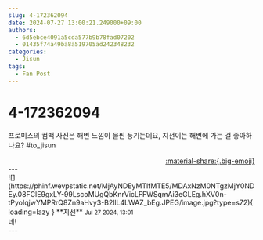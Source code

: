 ```yaml
---
slug: 4-172362094
date: 2024-07-27 13:00:21.249000+09:00
authors:
  - 6d5ebce4091a5cda577b9b78fad07202
  - 01435f74a49ba8a519705ad242348232
categories:
  - Jisun
tags:
  - Fan Post
---
```


# 4-172362094

<div class="post-container" markdown="1">
<div class="content-container md-sidebar__scrollwrap" markdown="1">

프로미스의 컴백 사진은 해변 느낌이 물씬 풍기는데요, 지선이는 해변에 가는 걸 좋아하나요? \#to_jisun

</div>
</div>

<div style="text-align: right;" markdown="1">
<a href="https://weverse.io/fromis9/fanpost/4-172362094" style="text-align: right;">:material-share:{.big-emoji}</a>
</div>
---

<div class="comments-container md-sidebar__scrollwrap" markdown="1">
<div class="comment" markdown="1">
<div class='id-container' markdown="1">
![](https://phinf.wevpstatic.net/MjAyNDEyMTlfMTE5/MDAxNzM0NTgzMjY0NDEy.08FClE9gxLY-99LscoMUgQbKnrVicLFFWSqmAi3eGLEg.hXV0n-tPyoIqjwYMPRrQ8Zn9aHvy3-B2llL4LWAZ_bEg.JPEG/image.jpg?type=s72){ loading=lazy }
**<span class="artist">지선</span>** <small>Jul 27 2024, 13:01</small><br>
</div>
<div class='comment-body' markdown="1">
네!
</div>
</div>
</div>
---
